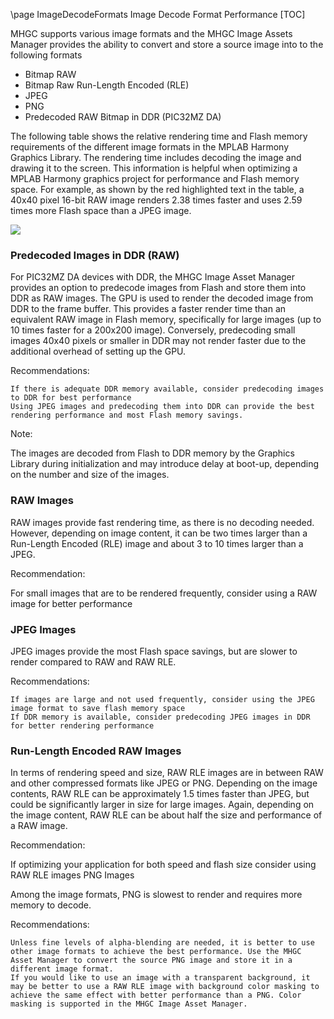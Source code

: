 \page ImageDecodeFormats Image Decode Format Performance
[TOC]

MHGC supports various image formats and the MHGC Image Assets Manager provides the ability to convert and store a source image into to the following formats

* Bitmap RAW
* Bitmap Raw Run-Length Encoded (RLE)
* JPEG
* PNG
* Predecoded RAW Bitmap in DDR (PIC32MZ DA)

The following table shows the relative rendering time and Flash memory requirements of the different image formats in the MPLAB Harmony Graphics Library. The rendering time includes decoding the image and drawing it to the screen. This information is helpful when optimizing a MPLAB Harmony graphics project for performance and Flash memory space. For example, as shown by the red highlighted text in the table, a 40x40 pixel 16-bit RAW image renders 2.38 times faster and uses 2.59 times more Flash space than a JPEG image. 

![](https://microchip-mplab-harmony.github.io/gfx/MHGC%20UG%20Decode%20Table.png)

### Predecoded Images in DDR (RAW)

For PIC32MZ DA devices with DDR, the MHGC Image Asset Manager provides an option to predecode images from Flash and store them into DDR as RAW images. The GPU is used to render the decoded image from DDR to the frame buffer. This provides a faster render time than an equivalent RAW image in Flash memory, specifically for large images (up to 10 times faster for a 200x200 image). Conversely, predecoding small images 40x40 pixels or smaller in DDR may not render faster due to the additional overhead of setting up the GPU. 

Recommendations: 

    If there is adequate DDR memory available, consider predecoding images to DDR for best performance
    Using JPEG images and predecoding them into DDR can provide the best rendering performance and most Flash memory savings.

Note: 
	
The images are decoded from Flash to DDR memory by the Graphics Library during initialization and may introduce delay at boot-up, depending on the number and size of the images. 


### RAW Images

RAW images provide fast rendering time, as there is no decoding needed. However, depending on image content, it can be two times larger than a Run-Length Encoded (RLE) image and about 3 to 10 times larger than a JPEG. 

Recommendation: 

For small images that are to be rendered frequently, consider using a RAW image for better performance


### JPEG Images

JPEG images provide the most Flash space savings, but are slower to render compared to RAW and RAW RLE. 

Recommendations: 

    If images are large and not used frequently, consider using the JPEG image format to save flash memory space
    If DDR memory is available, consider predecoding JPEG images in DDR for better rendering performance

### Run-Length Encoded RAW Images

In terms of rendering speed and size, RAW RLE images are in between RAW and other compressed formats like JPEG or PNG. Depending on the image contents, RAW RLE can be approximately 1.5 times faster than JPEG, but could be significantly larger in size for large images. Again, depending on the image content, RAW RLE can be about half the size and performance of a RAW image. 

Recommendation: 

If optimizing your application for both speed and flash size consider using RAW RLE images
PNG Images

Among the image formats, PNG is slowest to render and requires more memory to decode. 

Recommendations: 

    Unless fine levels of alpha-blending are needed, it is better to use other image formats to achieve the best performance. Use the MHGC Asset Manager to convert the source PNG image and store it in a different image format.
    If you would like to use an image with a transparent background, it may be better to use a RAW RLE image with background color masking to achieve the same effect with better performance than a PNG. Color masking is supported in the MHGC Image Asset Manager.
